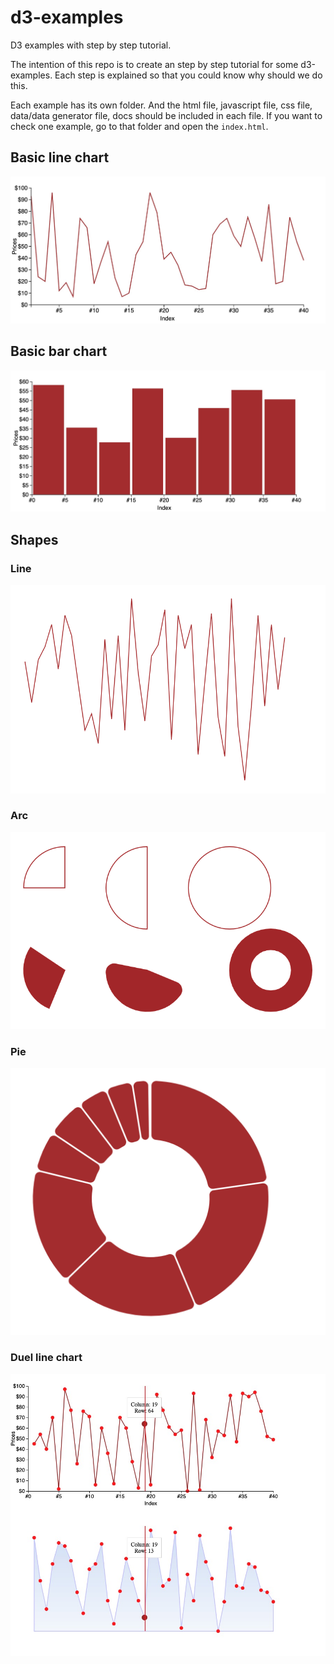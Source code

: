 # d3-examples

D3 examples with step by step tutorial.

The intention of this repo is to create an step by step tutorial for some d3-examples. Each step is explained so that you could know why should we do this.

Each example has its own folder. And the html file, javascript file, css file, data/data generator file, docs should be included in each file. If you want to check one example, go to that folder and open the `index.html`.

## Basic line chart

![Line chart](./basic-line-chart/images/basic-line-chart.jpg)

## Basic bar chart

![Bar chart](./basic-bar-chart/images/basic-bar-chart.jpg)

## Shapes

### Line

![Line](./basic-shape/line/images/line.png)

### Arc

![Arc](./basic-shape/arc/images/arc.png)

### Pie

![Pie](./basic-shape/pie/images/pie.png)

### Duel line chart

![Line chart](./duel-line-chart/images/duel-line-chart.jpg)
